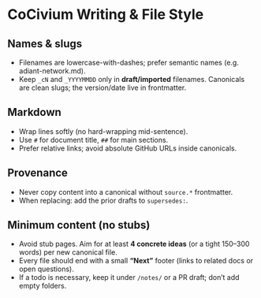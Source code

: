 # CoCivium Writing & File Style

## Names & slugs
- Filenames are lowercase-with-dashes; prefer semantic names (e.g.
adiant-network.md\).
- Keep `_cN` and `_YYYYMMDD` only in **draft/imported** filenames. Canonicals are clean slugs; the version/date live in frontmatter.

## Markdown
- Wrap lines softly (no hard-wrapping mid-sentence).
- Use `#` for document title, `##` for main sections.
- Prefer relative links; avoid absolute GitHub URLs inside canonicals.

## Provenance
- Never copy content into a canonical without `source.*` frontmatter.
- When replacing: add the prior drafts to `supersedes:`.

<!-- STUB-POLICY-START -->
## Minimum content (no stubs)

- Avoid stub pages. Aim for at least **4 concrete ideas** (or a tight 150–300 words) per new canonical file.
- Every file should end with a small **“Next”** footer (links to related docs or open questions).
- If a todo is necessary, keep it under `/notes/` or a PR draft; don’t add empty folders.
<!-- STUB-POLICY-END -->




